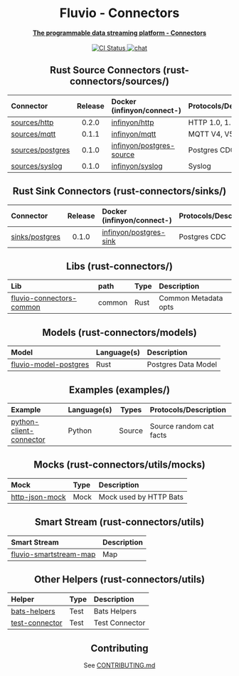 <div align="center">
<h1>Fluvio - Connectors</h1>
<a href="https://fluvio.io" target="_blank">
 <strong>The programmable data streaming platform - Connectors</strong>
 </a>
<br>
<br>

<div>
<!-- CI Combined status -->
<a href="https://github.com/infinyon/fluvio-connectors/actions/workflows/ci.yml">
<img src="https://github.com/infinyon/fluvio-connectors/workflows/CI/badge.svg" alt="CI Status" />
</a>

<!-- CD status
<a href="https://github.com/infinyon/fluvio-connectors/actions/workflows/cd_dev.yaml">
<img src="https://github.com/infinyon/fluvio-connectors/workflows/CD_Dev/badge.svg" alt="CD Status" />
</a> -->

<a href="https://discordapp.com/invite/bBG2dTz">
<img src="https://img.shields.io/discord/695712741381636168.svg?logo=discord&style=flat" alt="chat" />
</a>
</div>

## Rust Source Connectors (rust-connectors/sources/)

| Connector          | Release     | Docker (infinyon/connect-)      | Protocols/Description |
| :---               | :----:      | :---                            | :---                  |
| [sources/http]     | 0.2.0       | [infinyon/http]                 | HTTP 1.0, 1.1, 2.0    |
| [sources/mqtt]     | 0.1.1       | [infinyon/mqtt]                 | MQTT V4, V5           |
| [sources/postgres] | 0.1.0       | [infinyon/postgres-source]      | Postgres CDC          |
| [sources/syslog]   | 0.1.0       | [infinyon/syslog]               | Syslog                |

[sources/http]: https://github.com/infinyon/fluvio-connectors/tree/main/rust-connectors/sources/http
[sources/mqtt]: https://github.com/infinyon/fluvio-connectors/tree/main/rust-connectors/sources/mqtt
[sources/postgres]: https://github.com/infinyon/fluvio-connectors/tree/main/rust-connectors/sources/postgres
[sources/syslog]: https://github.com/infinyon/fluvio-connectors/tree/main/rust-connectors/sources/syslog

[infinyon/http]: https://hub.docker.com/r/infinyon/fluvio-connect-http
[infinyon/mqtt]: https://hub.docker.com/r/infinyon/fluvio-connect-mqtt
[infinyon/postgres-source]: https://hub.docker.com/r/infinyon/fluvio-connect-postgres-source
[infinyon/syslog]: https://hub.docker.com/r/infinyon/fluvio-connect-syslog

## Rust Sink Connectors (rust-connectors/sinks/)

| Connector          | Release     | Docker (infinyon/connect-)      | Protocols/Description |
| :---               | :----:      | :---                            | :---                  |
| [sinks/postgres]   | 0.1.0       | [infinyon/postgres-sink]        | Postgres CDC          |

[sinks/postgres]: https://github.com/infinyon/fluvio-connectors/tree/main/rust-connectors/sinks/postgres
[infinyon/postgres-sink]: https://hub.docker.com/r/infinyon/fluvio-connect-postgres-sink

## Libs (rust-connectors/)

| Lib                         | path   | Type | Description                  |
| :---                        | :---   | :--- | :---                         |
| [fluvio-connectors-common]  | common | Rust | Common Metadata opts         |

[fluvio-connectors-common]: https://github.com/infinyon/fluvio-connectors/tree/main/rust-connectors/common

## Models (rust-connectors/models)

| Model                     | Language(s) | Description             |
| :---                      | :---        | :---                    |
| [fluvio-model-postgres]   | Rust        | Postgres Data Model     |

[fluvio-model-postgres]: https://github.com/infinyon/fluvio-connectors/tree/main/rust-connectors/models/fluvio-model-postgres

## Examples (examples/)

| Example                   | Language(s) | Types  | Protocols/Description   |
| :---                      | :---        | :----: | :---                    |
| [python-client-connector] | Python      | Source | Source random cat facts |

[python-client-connector]: https://github.com/infinyon/fluvio-connectors/tree/main/examples/python-client-connector

## Mocks (rust-connectors/utils/mocks)

| Mock                        | Type | Description                  |
| :---                        | :--- | :---                         |
| [http-json-mock]            | Mock | Mock used by HTTP Bats       |

[http-json-mock]: https://github.com/infinyon/fluvio-connectors/tree/main/rust-connectors/utils/mocks/http-json-mock

## Smart Stream (rust-connectors/utils)

| Smart Stream                | Description                  |
| :---                        | :---                         |
| [fluvio-smartstream-map]    | Map                          |

[fluvio-smartstream-map]: https://github.com/infinyon/fluvio-connectors/tree/main/rust-connectors/utils/fluvio-smartstream-map

## Other Helpers (rust-connectors/utils)

| Helper                      | Type | Description                  |
| :---                        | :--- | :---                         |
| [bats-helpers]              | Test | Bats Helpers                 |
| [test-connector]            | Test | Test Connector               | 

[bats-helpers]: https://github.com/infinyon/fluvio-connectors/tree/main/rust-connectors/utils/bats-helpers
[test-connector]: https://github.com/infinyon/fluvio-connectors/tree/main/rust-connectors/utils/test-connector

## Contributing

See [CONTRIBUTING.md](CONTRIBUTING.md)

